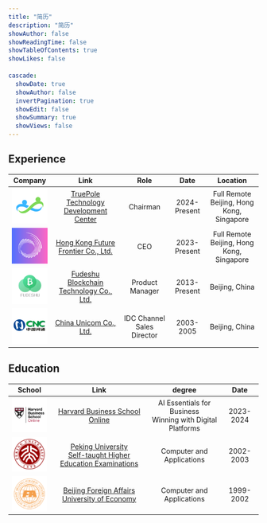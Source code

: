```yaml
---
title: "简历"
description: "简历"
showAuthor: false
showReadingTime: false
showTableOfContents: true
showLikes: false

cascade:
  showDate: true
  showAuthor: false
  invertPagination: true
  showEdit: false
  showSummary: true
  showViews: false
---
```



## Experience

| Company | Link | Role | Date | Location |
| :---: | :---: | :---: | :---: | :---: |
| ![](8xworld.png) | [TruePole Technology Development Center](https://8x.world/) | Chairman | 2024-Present | Full Remote <br> Beijing, Hong Kong, Singapore|
| ![](douji.png) | [Hong Kong Future Frontier Co., Ltd.](https://www.douji.ai/) | CEO| 2023-Present | Full Remote <br> Beijing, Hong Kong, Singapore |
| ![](fudeshu.png) | [Fudeshu Blockchain Technology Co., Ltd.](https://www.fudeshu.com/) | Product Manager | 2013-Present | Beijing, China |
| ![](cnc.png) | [China Unicom Co., Ltd.](https://www.10010.com/) | IDC Channel Sales Director | 2003-2005 | Beijing, China |

## Education

| School | Link | degree | Date |
| :------: | :------: | :---: | :---: |
| ![](hbs.png) | [Harvard Business School Online](https://online.hbs.edu/) | AI Essentials for Business <br> Winning with Digital Platforms| 2023-2024 |
| ![](pku.png) | [Peking University <br> Self-taught Higher Education Examinations](https://www.pku.edu.cn/) | Computer and Applications | 2002-2003 |
| ![](bfa.png) | [Beijing Foreign Affairs University of Economy](https://www.bjaaa.com/) | Computer and Applications | 1999-2002 |

